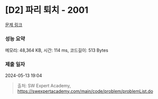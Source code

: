 # [D2] 파리 퇴치 - 2001 

[문제 링크](https://swexpertacademy.com/main/code/problem/problemDetail.do?contestProbId=AV5PzOCKAigDFAUq) 

### 성능 요약

메모리: 48,364 KB, 시간: 114 ms, 코드길이: 513 Bytes

### 제출 일자

2024-05-13 19:04



> 출처: SW Expert Academy, https://swexpertacademy.com/main/code/problem/problemList.do